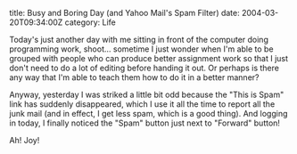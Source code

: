 title: Busy and Boring Day (and Yahoo Mail's Spam Filter)
date: 2004-03-20T09:34:00Z
category: Life

Today's just another day with me sitting in front of the computer doing programming work, shoot… sometime I just wonder when I'm able to be grouped with people who can produce better assignment work so that I just don't need to do a lot of editing before handing it out. Or perhaps is there any way that I'm able to teach them how to do it in a better manner?

Anyway, yesterday I was striked a little bit odd because the "This is Spam" link has suddenly disappeared, which I use it all the time to report all the junk mail (and in effect, I get less spam, which is a good thing). And logging in today, I finally noticed the "Spam" button just next to "Forward" button!

Ah! Joy!
